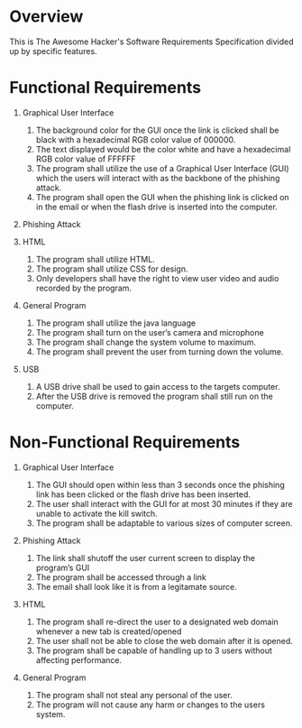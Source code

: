 # Overview

This is The Awesome Hacker's Software Requirements Specification divided up by specific features.

# Functional Requirements

1. Graphical User Interface
   1. The background color for the GUI once the link is clicked shall be black with a hexadecimal RGB color value of 000000.
   2. The text displayed would be the color white and have a hexadecimal RGB color value of FFFFFF
   3. The program shall utilize the use of a Graphical User Interface (GUI) which the users will interact with as the backbone of the phishing attack.
   4. The program shall open the GUI when the phishing link is clicked on in the email or when the flash drive is inserted into the computer.

2. Phishing Attack

3. HTML
    1. The program shall utilize HTML. 
    2. The program shall utilize CSS for design.
    3. Only developers shall have the right to view user video and audio recorded by the program.

4. General Program
    1. The program shall utilize the java language
    2. The program shall turn on the user’s camera and microphone
    3. The program shall change the system volume to maximum.
    4. The program shall prevent the user from turning down the volume.

5. USB
    1. A USB drive shall be used to gain access to the targets computer.
    2. After the USB drive is removed the program shall still run on the computer.

# Non-Functional Requirements

1. Graphical User Interface
    1. The GUI should open within less than 3 seconds once the phishing link has been clicked or the flash drive has been inserted.
    2. The user shall interact with the GUI for at most 30 minutes if they are unable to activate the kill switch.
    3. The program shall be adaptable to various sizes of computer screen.

2. Phishing Attack
    1. The link shall shutoff the user current screen to display the program’s GUI
    2. The program shall be accessed through a link
    3. The email shall look like it is from a legitamate source.

3. HTML
    1. The program shall re-direct the user to a designated web domain whenever a new tab is created/opened
    2. The user shall not be able to close the web domain after it is opened.
    3. The program shall be capable of handling up to 3 users without affecting performance.

4. General Program
    1. The program shall not steal any personal of the user.
    2. The program will not cause any harm or changes to the users system.

 
